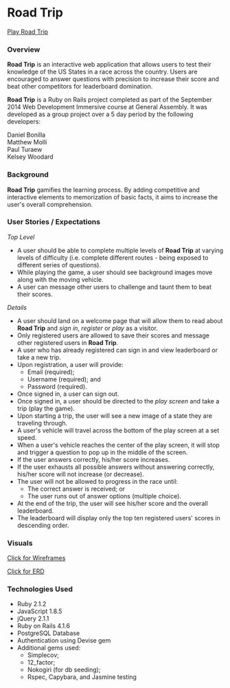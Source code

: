 Road Trip
=======

[Play Road Trip](https://state-capital-road-trip.herokuapp.com/)

### Overview

**Road Trip** is an interactive web application that allows users to test their knowledge of the US States in a race across the country. Users are encouraged to answer questions with precision to increase their score and beat  other competitors for leaderboard domination.

**Road Trip** is a Ruby on Rails project completed as part of the September 2014 Web Development Immersive course at General Assembly. It was developed as a group project over a 5 day period by the following developers:

Daniel Bonilla   
Matthew Molli    
Paul Turaew    
Kelsey Woodard

### Background
**Road Trip** gamifies the learning process. By adding competitive and interactive elements to memorization of basic facts, it aims to increase the user's overall comprehension.  

### User Stories / Expectations
*Top Level*

* A user should be able to complete multiple levels of **Road Trip** at varying levels of difficulty (i.e. complete different routes - being exposed to different series of questions).
* While playing the game, a user should see background images move along with the moving vehicle.
* A user can message other users to challenge and taunt them to beat their scores.

*Details*

* A user should land on a welcome page that will allow them to read about **Road Trip** and *sign in*, *register* or *play* as a visitor.
* Only registered users are allowed to save their scores and message other registered users in **Road Trip**.
* A user who has already registered can sign in and view leaderboard or take a new trip.
* Upon registration, a user will provide:
    * Email (required); 
    * Username (required); and
    * Password (required).
* Once signed in, a user can sign out.
* Once signed in, a user should be directed to the *play screen* and take a trip (play the game).
* Upon starting a trip, the user will see a new image of a state they are traveling through.
* A user's vehicle will travel across the bottom of the play screen at a set speed.
* When a user's vehicle reaches the center of the play screen, it will stop and trigger a question to pop up in the middle of the screen.
* If the user answers correctly, his/her score increases.
* If the user exhausts all possible answers without answering correctly, his/her score will not increase (or decrease).
* The user will not be allowed to progress in the race until:
    * The correct answer is received; or
    * The user runs out of answer options (multiple choice).
* At the end of the trip, the user will see his/her score and the overall leaderboard.
* The leaderboard will display only the top ten registered users' scores in descending order.

### Visuals
[Click for Wireframes](https://github.com/kwoodard22/road_trip/tree/master/wireframes) 

[Click for ERD](https://github.com/kwoodard22/road_trip/tree/master/ERD)


### Technologies Used
* Ruby 2.1.2
* JavaScript 1.8.5
* jQuery 2.1.1
* Ruby on Rails 4.1.6
* PostgreSQL Database
* Authentication using Devise gem
* Additional gems used:
    * Simplecov;
    * 12_factor;
    * Nokogiri (for db seeding);
    * Rspec, Capybara, and Jasmine testing
